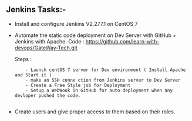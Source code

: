 Jenkins Tasks:-
---------------

- Install and configure Jenkins V2.277.1 on CentOS 7
- Automate the static code deployment on Dev Server with GitHub + Jenkins with Apache.
	Code : https://github.com/learn-with-devops/GateWay-Tech.git
	
	Steps :
	
	```
		- Launch centOS 7 server for Dev environment ( Install Apache and Start it )
		- make an SSH conne ction from Jenkins server to Dev Server
		- Create a Free Style job for Deployment
		- Setup a WebWook in GitHub for auto deployment when any devloper pushed the code.
		
- Create users and give proper access to them based on their roles.
